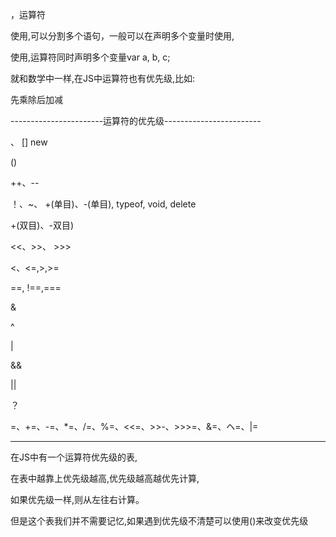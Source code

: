 ，运算符

使用,可以分割多个语句，一般可以在声明多个变量时使用,

使用,运算符同时声明多个变量var a, b, с;



就和数学中一样,在JS中运算符也有优先级,比如:

先乘除后加减



-----------------------运算符的优先级------------------------

、 []  new

()

++、--

！、~、 +(单目)、-(单目), typeof, void, delete

+(双目)、-双目)

<<、>>、 >>>

<、<=,>,>=

==, !==,===

&

^

|

&&

||

？

=、+=、-=、*=、/=、%=、<<=、>>-、>>>=、&=、ヘ=、|=

---------------------

在JS中有一个运算符优先级的表,

在表中越靠上优先级越高,优先级越高越优先计算,

如果优先级一样,则从左往右计算。

但是这个表我们并不需要记忆,如果遇到优先级不清楚可以使用()来改变优先级

